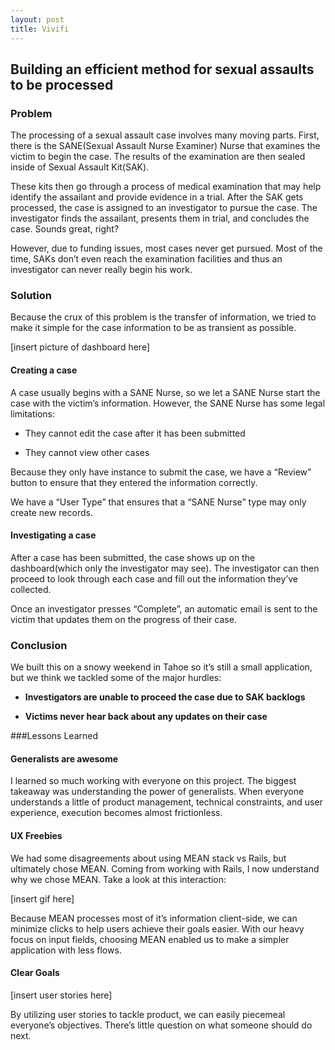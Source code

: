 ```yaml
---
layout: post
title: Vivifi
---
```

## Building an efficient method for sexual assaults to be processed

### Problem

The processing of a sexual assault case involves many moving parts. First, there is the SANE(Sexual Assault Nurse Examiner) Nurse that examines the victim to begin the case. The results of the examination are then sealed inside of Sexual Assault Kit(SAK).

These kits then go through a process of medical examination that may help identify the assailant and provide evidence in a trial. After the SAK gets processed, the case is assigned to an investigator to pursue the case. The investigator finds the assailant, presents them in trial, and concludes the case. Sounds great, right?

However, due to funding issues, most cases never get pursued. Most of the time, SAKs don’t even reach the examination facilities and thus an investigator can never really begin his work. 

### Solution

Because the crux of this problem is the transfer of information, we tried to make it simple for the case information to be as transient as possible.

[insert picture of dashboard here]

#### Creating a case
A case usually begins with a SANE Nurse, so we let a SANE Nurse start the case with the victim’s information. However, the SANE Nurse has some legal limitations:

- They cannot edit the case after it has been submitted

- They cannot view other cases

Because they only have instance to submit the case, we have a “Review” button to ensure that they entered the information correctly. 

We have a “User Type” that ensures that a “SANE Nurse” type may only create new records. 

#### Investigating a case
After a case has been submitted, the case shows up on the dashboard(which only the investigator may see). The investigator can then proceed to look through each case and fill out the information they’ve collected. 

Once an investigator presses “Complete”, an automatic email is sent to the victim that updates them on the progress of their case.




### Conclusion
We built this on a snowy weekend in Tahoe so it’s still a small application, but we think we tackled some of the major hurdles:

- **Investigators are unable to proceed the case due to SAK backlogs**

- **Victims never hear back about any updates on their case**

###Lessons Learned


#### Generalists are awesome

I learned so much working with everyone on this project. The biggest takeaway was understanding the power of generalists. When everyone understands a little of product management, technical constraints, and user experience, execution becomes almost frictionless. 

#### UX Freebies

We had some disagreements about using MEAN stack vs Rails, but ultimately chose MEAN. Coming from working with Rails, I now understand why we chose MEAN. Take a look at this interaction:

[insert gif here]

Because MEAN processes most of it’s information client-side, we can minimize clicks to help users achieve their goals easier. With our heavy focus on input fields, choosing MEAN enabled us to make a simpler application with less flows.

#### Clear Goals

[insert user stories here]

By utilizing user stories to tackle product, we can easily piecemeal everyone’s objectives. There’s little question on what someone should do next.
